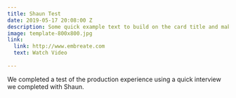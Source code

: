 ```yaml
---
title: Shaun Test
date: 2019-05-17 20:08:00 Z
description: Some quick example text to build on the card title and make up the bulk of the card's content.
image: template-800x800.jpg
link:
  link: http://www.embreate.com
  text: Watch Video
  
---
```


We completed a test of the production experience using a quick interview we completed with Shaun.

 